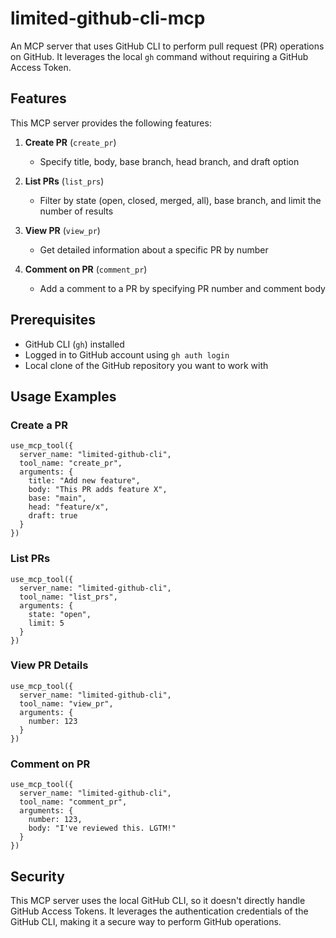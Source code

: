 # limited-github-cli-mcp

An MCP server that uses GitHub CLI to perform pull request (PR) operations on GitHub. It leverages the local `gh` command without requiring a GitHub Access Token.

## Features

This MCP server provides the following features:

1. **Create PR** (`create_pr`)
   - Specify title, body, base branch, head branch, and draft option

2. **List PRs** (`list_prs`)
   - Filter by state (open, closed, merged, all), base branch, and limit the number of results

3. **View PR** (`view_pr`)
   - Get detailed information about a specific PR by number

4. **Comment on PR** (`comment_pr`)
   - Add a comment to a PR by specifying PR number and comment body

## Prerequisites

- GitHub CLI (`gh`) installed
- Logged in to GitHub account using `gh auth login`
- Local clone of the GitHub repository you want to work with

## Usage Examples

### Create a PR

```
use_mcp_tool({
  server_name: "limited-github-cli",
  tool_name: "create_pr",
  arguments: {
    title: "Add new feature",
    body: "This PR adds feature X",
    base: "main",
    head: "feature/x",
    draft: true
  }
})
```

### List PRs

```
use_mcp_tool({
  server_name: "limited-github-cli",
  tool_name: "list_prs",
  arguments: {
    state: "open",
    limit: 5
  }
})
```

### View PR Details

```
use_mcp_tool({
  server_name: "limited-github-cli",
  tool_name: "view_pr",
  arguments: {
    number: 123
  }
})
```

### Comment on PR

```
use_mcp_tool({
  server_name: "limited-github-cli",
  tool_name: "comment_pr",
  arguments: {
    number: 123,
    body: "I've reviewed this. LGTM!"
  }
})
```

## Security

This MCP server uses the local GitHub CLI, so it doesn't directly handle GitHub Access Tokens. It leverages the authentication credentials of the GitHub CLI, making it a secure way to perform GitHub operations.
